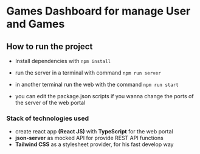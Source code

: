 # Games Dashboard for manage User and Games

  

## How to run the project

  

- Install dependencies with `npm install`

- run the server in a terminal with command `npm run server`

- in another terminal run the web with the command `npm run start`

- you can edit the package.json scripts if you wanna change the ports of the server of the web portal

###  Stack of technologies used
- create react app **(React JS)** with **TypeScript** for the web portal
-  **json-server** as mocked API for provide REST API functions
- **Tailwind CSS** as a stylesheet provider, for his fast develop way 